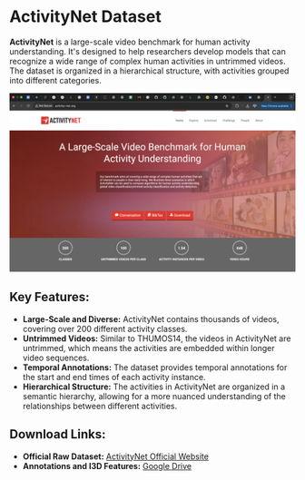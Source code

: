 # ActivityNet Dataset

**ActivityNet** is a large-scale video benchmark for human activity understanding. It's designed to help researchers develop models that can recognize a wide range of complex human activities in untrimmed videos. The dataset is organized in a hierarchical structure, with activities grouped into different categories.

![ActivityNet Dataset](../assets/activitynet_dataset.png)

## Key Features:

- **Large-Scale and Diverse:** ActivityNet contains thousands of videos, covering over 200 different activity classes.
- **Untrimmed Videos:** Similar to THUMOS14, the videos in ActivityNet are untrimmed, which means the activities are embedded within longer video sequences.
- **Temporal Annotations:** The dataset provides temporal annotations for the start and end times of each activity instance.
- **Hierarchical Structure:** The activities in ActivityNet are organized in a semantic hierarchy, allowing for a more nuanced understanding of the relationships between different activities.

## Download Links:

- **Official Raw Dataset:** [ActivityNet Official Website](http://activity-net.org/)
- **Annotations and I3D Features:** [Google Drive](https://drive.google.com/file/d/1VW8px1Nz9A17i0wMVUfxh6YsPCLVqL-S/view)
